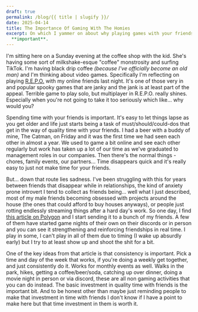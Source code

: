 ```yaml
---
draft: true
permalink: /blog/{{ title | slugify }}/
date: 2025-04-14
title: The Importance Of Gaming With The Homies
excerpt: On which I yammer on about why playing games with your friends is
  **important**.
---
```

I'm sitting here on a Sunday evening at the coffee shop with the kid. She's having some sort of milkshake-esque "coffee" monstrosity and surfing TikTok. I'm having black drip coffee _(because I've officially become an old man)_ and I'm thinking about video games. Specifically I'm reflecting on playing [R.E.P.O.](https://store.steampowered.com/app/3241660/REPO/) with my online friends last night. It's one of those very in and popular spooky games that are janky and the jank is at least part of the appeal. Terrible game to play solo, but multiplayer in R.E.P.O. really shines. Especially when you're not going to take it too seriously which like... why would you?

Spending time with your friends is important. It's easy to let things lapse as you get older and life just starts being a task of must/should/could-dos that get in the way of quality time with your friends. I had a beer with a buddy of mine, The Catman, on Friday and it was the first time we had seen each other in almost a year. We used to game a bit online and see each other regularly but work has taken up a lot of our time as we've graduated to management roles in our companies. Then there's the normal things - chores, family events, our partners... Time disappears quick and it's really easy to just not make time for your friends.

But... down that route lies sadness. I've been struggling with this for years between friends that disappear while in relationships, the kind of anxiety prone introvert I tend to collect as friends being... well what I just described, most of my male friends becoming obsessed with projects around the house (the ones that could afford to buy houses anyways), or people just rotting endlessly streaming things after a hard day's work. So one day, I find [this article on Polygon](https://www.polygon.com/24163967/gamer-night-how-to-find-time-for-video-games-schedule) and I start sending it to a bunch of my friends. A few of them have started game nights of their own on their discords or in person and you can see it strengthening and reinforcing friendships in real time. I play in some, I can't play in all of them due to timing (I wake up absurdly early) but I try to at least show up and shoot the shit for a bit.

One of the key ideas from that article is that consistency is important. Pick a time and day of the week that works, if you're doing a weekly get together, and just consistently do it. Works for monthly events as well. Walks in the park, hikes, getting a coffee/beer/soda, catching up over dinner, doing a movie night in person or via discord, these are all non gaming activities that you can do instead. The basic investment in quality time with friends is the important bit. And to be honest other than maybe just reminding people to make that investment in time with friends I don't know if I have a point to make here but that time investment in them is worth it.
